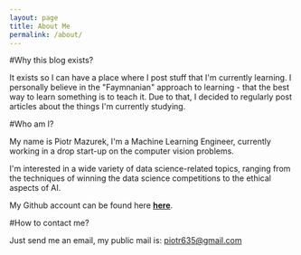 ```yaml
---
layout: page
title: About Me
permalink: /about/
---
```


#Why this blog exists?

It exists so I can have a place where I post stuff that I'm currently learning. 
I personally believe in the "Faymnanian" approach to learning - that the best way to learn something is to teach it. 
Due to that, I decided to regularly post articles about the things I'm currently studying.  

#Who am I?

My name is Piotr Mazurek, I'm a Machine Learning Engineer, currently working in a drop start-up on the computer vision problems.

I'm interested in a wide variety of data science-related topics, ranging from the techniques of winning 
the data science competitions to the ethical aspects of AI. 

My Github account can be found here **[here](https://github.com/tugot17)**.

#How to contact me? 

Just send me an email, my public mail is: piotr635@gmail.com




